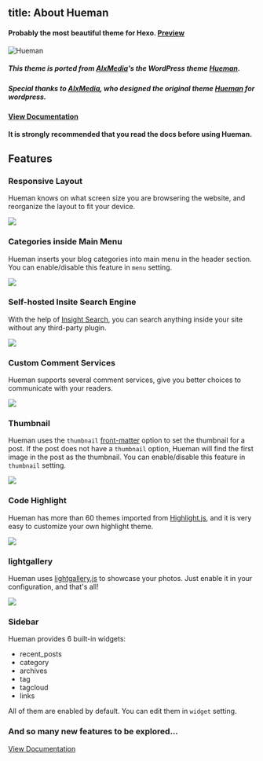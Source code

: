title: About Hueman
---
#### Probably the most beautiful theme for Hexo. [Preview](http://ppoffice.github.io/hexo-theme-hueman/)

![Hueman](http://ppoffice.github.io/hexo-theme-hueman/gallery/screenshot.jpg "")

##### This theme is ported from [AlxMedia](https://github.com/AlxMedia)'s the WordPress theme [Hueman](https://github.com/AlxMedia/hueman).
##### Special thanks to [AlxMedia](https://github.com/AlxMedia), who designed the original theme [Hueman](https://github.com/AlxMedia/hueman) for wordpress.

#### [View Documentation](https://github.com/ppoffice/hexo-theme-hueman/wiki)
**It is strongly recommended that you read the docs before using Hueman.**

## Features

### Responsive Layout

Hueman knows on what screen size you are browsering the website, and reorganize the layout to fit your device.

![](http://ppoffice.github.io/hexo-theme-hueman/gallery/responsive.jpg "")

### Categories inside Main Menu

Hueman inserts your blog categories into main menu in the header section. You can enable/disable this feature in `menu` setting.

![](http://ppoffice.github.io/hexo-theme-hueman/gallery/main-menu.jpg "")

### Self-hosted Insite Search Engine
With the help of [Insight Search](https://github.com/ppoffice/hexo-theme-hueman/wiki/Search#insight-search), you can search anything inside your site without any third-party plugin.

![](http://ppoffice.github.io/hexo-theme-hueman/gallery/insight-search.png "")

### Custom Comment Services
Hueman supports several comment services, give you better choices to communicate with your readers.

![](http://ppoffice.github.io/hexo-theme-hueman/gallery/custom-comments.png "")

### Thumbnail

Hueman uses the `thumbnail` [front-matter](https://hexo.io/docs/front-matter.html) option to set the thumbnail for a post. If the post does not have a `thumbnail` option, Hueman will find the first image in the post as the thumbnail. You can enable/disable this feature in `thumbnail` setting.

![](http://ppoffice.github.io/hexo-theme-hueman/gallery/thumbnail.jpg "")

### Code Highlight
Hueman has more than 60 themes imported from [Highlight.js](https://github.com/isagalaev/highlight.js), and it is very easy to customize your own highlight theme.

![](http://ppoffice.github.io/hexo-theme-hueman/gallery/code-highlight.png "")

### lightgallery

Hueman uses [lightgallery.js](https://sachinchoolur.github.io/lightgallery.js/) to showcase your photos. Just enable it in your configuration, and that's all!

![](http://ppoffice.github.io/hexo-theme-hueman/gallery/lightgallery.jpg "")

### Sidebar

Hueman provides 6 built-in widgets:

- recent_posts
- category
- archives
- tag
- tagcloud
- links

All of them are enabled by default. You can edit them in `widget` setting.

### And so many new features to be explored...
[View Documentation](https://github.com/ppoffice/hexo-theme-hueman/wiki)